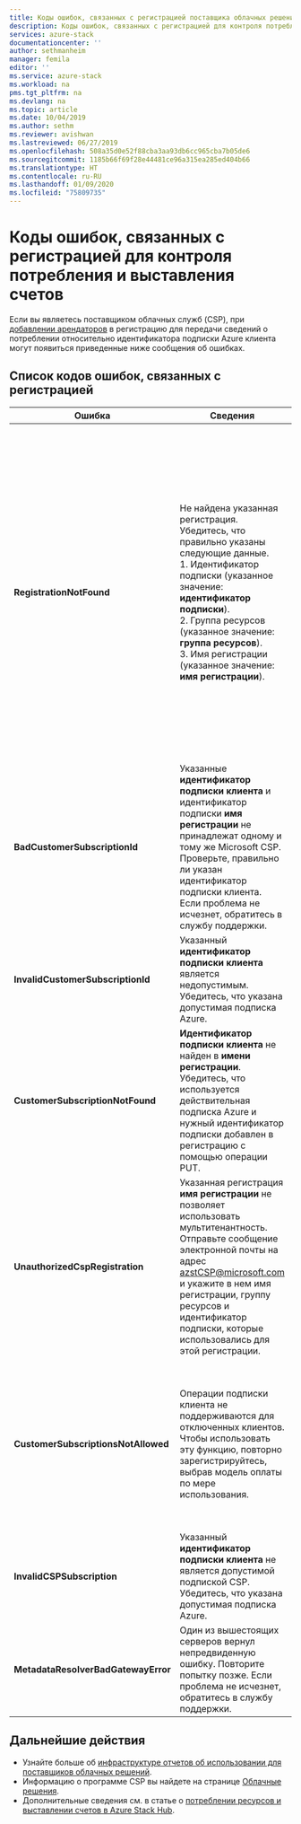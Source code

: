 ```yaml
---
title: Коды ошибок, связанных с регистрацией поставщика облачных решений для контроля потребления и выставления счетов для Azure Stack Hub | Документация Майкрософт
description: Коды ошибок, связанных с регистрацией для контроля потребления и выставления счетов в Azure Stack Hub.
services: azure-stack
documentationcenter: ''
author: sethmanheim
manager: femila
editor: ''
ms.service: azure-stack
ms.workload: na
pms.tgt_pltfrm: na
ms.devlang: na
ms.topic: article
ms.date: 10/04/2019
ms.author: sethm
ms.reviewer: avishwan
ms.lastreviewed: 06/27/2019
ms.openlocfilehash: 508a35d0e52f88cba3aa93db6cc965cba7b05de6
ms.sourcegitcommit: 1185b66f69f28e44481ce96a315ea285ed404b66
ms.translationtype: HT
ms.contentlocale: ru-RU
ms.lasthandoff: 01/09/2020
ms.locfileid: "75809735"
---
```

# <a name="usage-and-billing-registration-error-codes"></a>Коды ошибок, связанных с регистрацией для контроля потребления и выставления счетов

Если вы являетесь поставщиком облачных служб (CSP), при [добавлении арендаторов](azure-stack-csp-ref-operations.md#add-tenant-to-registration) в регистрацию для передачи сведений о потреблении относительно идентификатора подписки Azure клиента могут появиться приведенные ниже сообщения об ошибках.

## <a name="list-of-registration-error-codes"></a>Список кодов ошибок, связанных с регистрацией

| Ошибка                           | Сведения                                                                                                                                                                                                                                                                                                                           | Комментарии                                                                                                                                                                                                                                                                                                                                                                                                                                                                                                                                                                                                            |
|---------------------------------|-----------------------------------------------------------------------------------------------------------------------------------------------------------------------------------------------------------------------------------------------------------------------------------------------------------------------------------|---------------------------------------------------------------------------------------------------------------------------------------------------------------------------------------------------------------------------------------------------------------------------------------------------------------------------------------------------------------------------------------------------------------------------------------------------------------------------------------------------------------------------------------------------------------------------------------------------------------------|
| **RegistrationNotFound**            | Не найдена указанная регистрация. Убедитесь, что правильно указаны следующие данные.<br>1. Идентификатор подписки (указанное значение: **идентификатор подписки**).<br>2. Группа ресурсов (указанное значение: **группа ресурсов**).<br>3. Имя регистрации (указанное значение: **имя регистрации**).                             | Такая ошибка обычно возникает, если неверно указаны сведения об исходной регистрации. Если потребуется проверить имена группы ресурсов и регистрации, вы можете найти их на портале Azure, открыв список ресурсов. Если вы найдете здесь несколько ресурсов регистрации, проверьте **CloudDeploymentID** в окне свойств и выберите ту регистрацию, у которой значение **CloudDeploymentID** совпадает с идентификатором облака. Чтобы найти **CloudDeploymentID**, выполните приведенную ниже команду PowerShell в Azure Stack Hub.<br>`$azureStackStampInfo = Invoke-Command -Session $session -ScriptBlock { Get-AzureStackStampInformation }` |
| **BadCustomerSubscriptionId**       | Указанные **идентификатор подписки клиента** и идентификатор подписки **имя регистрации** не принадлежат одному и тому же Microsoft CSP. Проверьте, правильно ли указан идентификатор подписки клиента. Если проблема не исчезнет, обратитесь в службу поддержки. | Такая ошибка возникает, когда подписка клиента является подпиской CSP, но сопоставленный с ней партнер CSP отличается от того, к которому относится подписка исходной регистрации. Эта проверка позволяет избежать такой ситуации, в которой счета за Azure Stack Hub будут выставляться партнеру CSP, не имеющему к этому отношения.                                                                                                                                                                                                                                                                          |
| **InvalidCustomerSubscriptionId**   | Указанный **идентификатор подписки клиента** является недопустимым. Убедитесь, что указана допустимая подписка Azure.                                                                                                                                                                         |                                                                                                                                                                                                                                                                                                                                                                                                                                                                                                                                                                                                                     |
| **CustomerSubscriptionNotFound**    | **Идентификатор подписки клиента** не найден в **имени регистрации**. Убедитесь, что используется действительная подписка Azure и нужный идентификатор подписки добавлен в регистрацию с помощью операции PUT.                                                   | Такая ошибка возникает, если при попытке проверить наличие клиента в подписке обнаружится, что подписка клиента не связана с этой регистрацией. Клиент не добавлен в регистрацию или идентификатор подписки указан неправильно.                                                                                                                                                                                                                                                                                                                                |
| **UnauthorizedCspRegistration**     | Указанная регистрация **имя регистрации** не позволяет использовать мультитенантность. Отправьте сообщение электронной почты на адрес azstCSP@microsoft.com и укажите в нем имя регистрации, группу ресурсов и идентификатор подписки, которые использовались для этой регистрации.                                                                                    | Чтобы добавлять в регистрацию клиенты, корпорация Майкрософт должна утвердить для нее мультитенантность.                                                                                                                                                                                                                                                                                                                                                                                             |
| **CustomerSubscriptionsNotAllowed** | Операции подписки клиента не поддерживаются для отключенных клиентов. Чтобы использовать эту функцию, повторно зарегистрируйтесь, выбрав модель оплаты по мере использования.                                                                                                                                                                    | Регистрация, к которой вы добавляете клиентов, является регистрацией производительности, то есть при ее создании был использован параметр `BillingModel Capacity`. Добавлять клиентов можно только к регистрациям с оплатой по мере использования. Вам необходимо повторно зарегистрироваться с помощью параметра `BillingModel PayAsYouUse`.                                                                                                                                                                                                                                                                                          |
| **InvalidCSPSubscription**          | Указанный **идентификатор подписки клиента** не является допустимой подпиской CSP. Убедитесь, что указана допустимая подписка Azure.                                                                                                                                                        | Чаще всего это связано с синтаксической ошибкой в имени подписки клиента.                                                                                                                                                                                                                                                                                                                                                                                                                                                                                                                                        |
| **MetadataResolverBadGatewayError** | Один из вышестоящих серверов вернул непредвиденную ошибку. Повторите попытку позже. Если проблема не исчезнет, обратитесь в службу поддержки.                                                                                                                                                                                                |                                                                                                                                                                                                                                                                                                                                                                                                                                                                                                                                                                                                                     |

## <a name="next-steps"></a>Дальнейшие действия

- Узнайте больше об [инфраструктуре отчетов об использовании для поставщиков облачных решений](azure-stack-csp-ref-infrastructure.md).
- Информацию о программе CSP вы найдете на странице [Облачные решения](https://partner.microsoft.com/solutions/microsoft-cloud-solutions).
- Дополнительные сведения см. в статье о [потреблении ресурсов и выставлении счетов в Azure Stack Hub](azure-stack-billing-and-chargeback.md).
